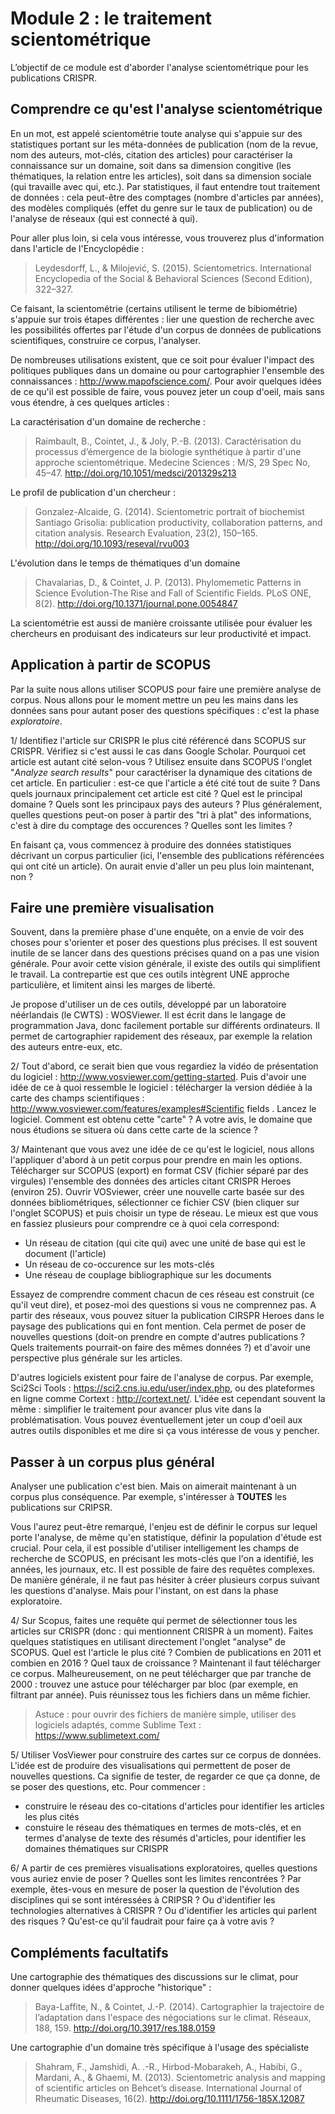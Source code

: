 # Module 2 : le traitement scientométrique

L’objectif de ce module est d'aborder l'analyse scientométrique pour les publications CRISPR.

## Comprendre ce qu'est l'analyse scientométrique

En un mot, est appelé scientométrie toute analyse qui s'appuie sur des statistiques portant sur les méta-données de publication (nom de la revue, nom des auteurs, mot-clés, citation des articles) pour caractériser la connaissance sur un domaine, soit dans sa dimension congitive (les thématiques, la relation entre les articles), soit dans sa dimension sociale (qui travaille avec qui, etc.). Par statistiques, il faut entendre tout traitement de données : cela peut-être des comptages (nombre d'articles par années), des modèles compliqués (effet du genre sur le taux de publication) ou de l'analyse de réseaux (qui est connecté à qui).

Pour aller plus loin, si cela vous intéresse, vous trouverez plus d'information dans l'article de l'Encyclopédie :

> Leydesdorff, L., & Milojević, S. (2015). Scientometrics. International Encyclopedia of the Social & Behavioral Sciences (Second Edition), 322–327.

Ce faisant, la scientométrie (certains utilisent le terme de bibiométrie) s'appuie sur trois étapes différentes : lier une question de recherche avec les possibilités offertes par l'étude d'un corpus de données de publications scientifiques, construire ce corpus, l'analyser.

De nombreuses utilisations existent, que ce soit pour évaluer l'impact des politiques publiques dans un domaine ou pour cartographier l'ensemble des connaissances : http://www.mapofscience.com/. Pour avoir quelques idées de ce qu'il est possible de faire, vous pouvez jeter un coup d'oeil, mais sans vous étendre, à ces quelques articles :

La caractérisation d'un domaine de recherche :

> Raimbault, B., Cointet, J., & Joly, P.-B. (2013). Caractérisation du processus d’émergence de la biologie synthétique à partir d'une approche scientométrique. Medecine Sciences : M/S, 29 Spec No, 45–47. http://doi.org/10.1051/medsci/201329s213

Le profil de publication d'un chercheur :

> Gonzalez-Alcaide, G. (2014). Scientometric portrait of biochemist Santiago Grisolia: publication productivity, collaboration patterns, and citation analysis. Research Evaluation, 23(2), 150–165. http://doi.org/10.1093/reseval/rvu003

L'évolution dans le temps de thématiques d'un domaine

> Chavalarias, D., & Cointet, J. P. (2013). Phylomemetic Patterns in Science Evolution-The Rise and Fall of Scientific Fields. PLoS ONE, 8(2). http://doi.org/10.1371/journal.pone.0054847

La scientométrie est aussi de manière croissante utilisée pour évaluer les chercheurs en produisant des indicateurs sur leur productivité et impact.

## Application à partir de SCOPUS

Par la suite nous allons utiliser SCOPUS pour faire une première analyse de corpus. Nous allons pour le moment mettre un peu les mains dans les données sans pour autant poser des questions spécifiques : c'est la phase *exploratoire*. 

1/ Identifiez l'article sur CRISPR le plus cité référencé dans SCOPUS sur CRISPR. Vérifiez si c'est aussi le cas dans Google Scholar. Pourquoi cet article est autant cité selon-vous ? Utilisez ensuite dans SCOPUS l'onglet "*Analyze search results*" pour caractériser la dynamique des citations de cet article. En particulier : est-ce que l'article a été cité tout de suite ? Dans quels journaux principalement cet article est cité ? Quel est le principal domaine ? Quels sont les principaux pays des auteurs ? Plus généralement, quelles questions peut-on poser à partir des "tri à plat" des informations, c'est à dire du comptage des occurences ? Quelles sont les limites ?

En faisant ça, vous commencez à produire des données statistiques décrivant un corpus particulier (ici, l'ensemble des publications référencées qui ont cité un article). On aurait envie d'aller un peu plus loin maintenant, non ?

## Faire une première visualisation

Souvent, dans la première phase d'une enquête, on a envie de voir des choses pour s'orienter et poser des questions plus précises. Il est souvent inutile de se lancer dans des questions précises quand on a pas une vision générale. Pour avoir cette vision générale, il existe des outils qui simplifient le travail. La contrepartie est que ces outils intègrent UNE approche particulière, et limitent ainsi les marges de liberté.

Je propose d'utiliser un de ces outils, développé par un laboratoire néérlandais (le CWTS) : WOSViewer. Il est écrit dans le langage de programmation Java, donc facilement portable sur différents ordinateurs. Il permet de cartographier rapidement des réseaux, par exemple la relation des auteurs entre-eux, etc.

2/ Tout d'abord, ce serait bien que vous regardiez la vidéo de présentation du logiciel : http://www.vosviewer.com/getting-started. Puis d'avoir une idée de ce à quoi ressemble le logiciel : télécharger la version dédiée à la carte des champs scientifiques : http://www.vosviewer.com/features/examples#Scientific fields . Lancez le logiciel. Comment est obtenu cette "carte" ? A votre avis, le domaine que nous étudions se situera où dans cette carte de la science ?

3/ Maintenant que vous avez une idée de ce qu'est le logiciel, nous allons l'appliquer d'abord à un petit corpus pour prendre en main les options. Télécharger sur SCOPUS (export) en format CSV (fichier séparé par des virgules) l'ensemble des données des articles citant CRISPR Heroes (environ 25). Ouvrir VOSviewer, créer une nouvelle carte basée sur des données bibliométriques, sélectionner ce fichier CSV (bien cliquer sur l'onglet SCOPUS) et puis choisir un type de réseau. Le mieux est que vous en fassiez plusieurs pour comprendre ce à quoi cela correspond:

- Un réseau de citation (qui cite qui) avec une unité de base qui est le document (l'article)
- Un réseau de co-occurence sur les mots-clés
- Une réseau de couplage bibliographique sur les documents

Essayez de comprendre comment chacun de ces réseau est construit (ce qu'il veut dire), et posez-moi des questions si vous ne comprennez pas. A partir des réseaux, vous pouvez situer la publication CIRSPR Heroes dans le paysage des publications qui en font mention. Cela permet de poser de nouvelles questions (doit-on prendre en compte d'autres publications ? Quels traitements pourrait-on faire des mêmes données ?) et d'avoir une perspective plus générale sur les articles.

D'autres logiciels existent pour faire de l'analyse de corpus. Par exemple, Sci2Sci Tools : https://sci2.cns.iu.edu/user/index.php, ou des plateformes en ligne comme Cortext : http://cortext.net/. L'idée est cependant souvent la même : simplifier le traitement pour avancer plus vite dans la problématisation. Vous pouvez éventuellement jeter un coup d'oeil aux autres outils disponibles et me dire si ça vous intéresse de vous y pencher.

## Passer à un corpus plus général

Analyser une publication c'est bien. Mais on aimerait maintenant à un corpus plus conséquence. Par exemple, s'intéresser à **TOUTES** les publications sur CRIPSR.

Vous l'aurez peut-être remarqué, l'enjeu est de définir le corpus sur lequel porte l'analyse, de même qu'en statistique, définir la population d'étude est crucial. Pour cela, il est possible d'utiliser intelligement les champs de recherche de SCOPUS, en précisant les mots-clés que l'on a identifié, les années, les journaux, etc. Il est possible de faire des requêtes complexes. De manière générale, il ne faut pas hésiter à créer plusieurs corpus suivant les questions d'analyse. Mais pour l'instant, on est dans la phase exploratoire.

4/ Sur Scopus, faites une requête qui permet de sélectionner tous les articles sur CRISPR (donc : qui mentionnent CRISPR à un moment). Faites quelques statistiques en utilisant directement l'onglet "analyse" de SCOPUS. Quel est l'article le plus cité ? Combien de publications en 2011 et combien en 2016 ? Quel taux de croissance ? Maintenant il faut télécharger ce corpus. Malheureusement, on ne peut télécharger que par tranche de 2000 : trouvez une astuce pour télécharger par bloc (par exemple, en filtrant par année). Puis réunissez tous les fichiers dans un même fichier. 

> Astuce : pour ouvrir des fichiers de manière simple, utiliser des logiciels adaptés, comme Sublime Text : https://www.sublimetext.com/

5/ Utiliser VosViewer pour construire des cartes sur ce corpus de données. L'idée est de produire des visualisations qui permettent de poser de nouvelles questions. Ca signifie de tester, de regarder ce que ça donne, de se poser des questions, etc. Pour commencer :
- construire le réseau des co-citations d'articles pour identifier les articles les plus cités
- constuire le réseau des thématiques en termes de mots-clés, et en termes d'analyse de texte des résumés d'articles, pour identifier les domaines thématiques sur CRISPR

6/ A partir de ces premières visualisations exploratoires, quelles questions vous auriez envie de poser ? Quelles sont les limites rencontrées ? Par exemple, êtes-vous en mesure de poser la question de l'évolution des disciplines qui se sont intéressées à CRIPSR ? Ou d'identifier les technologies alternatives à CRISPR ? Ou d'identifier les articles qui parlent des risques ? Qu'est-ce qu'il faudrait pour faire ça à votre avis ? 

## Compléments facultatifs

Une cartographie des thématiques des discussions sur le climat, pour donner quelques idées d'approche "historique" :

> Baya-Laffite, N., & Cointet, J.-P. (2014). Cartographier la trajectoire de l’adaptation dans l'espace des négociations sur le climat. Réseaux, 188, 159. http://doi.org/10.3917/res.188.0159

Une cartographie d'un domaine très spécifique à l'usage des spécialiste

> Shahram, F., Jamshidi, A. .-R., Hirbod-Mobarakeh, A., Habibi, G., Mardani, A., & Ghaemi, M. (2013). Scientometric analysis and mapping of scientific articles on Behcet’s disease. International Journal of Rheumatic Diseases, 16(2). http://doi.org/10.1111/1756-185X.12087

